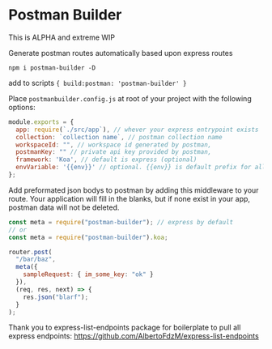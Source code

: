 # Postman Builder

This is ALPHA and extreme WIP

Generate postman routes automatically based upon express routes

`npm i postman-builder -D`

add to scripts `{ build:postman: 'postman-builder' }`

Place `postmanbuilder.config.js` at root of your project with the following options:

```javascript
module.exports = {
  app: require(`./src/app`), // whever your express entrypoint exists
  collection: `collection name`, // postman collection name
  workspaceId: "", // workspace id generated by postman,
  postmanKey: "" // private api key provided by postman,
  framework: 'Koa', // default is express (optional)
  envVariable: '{{env}}' // optional. {{env}} is default prefix for all urls in postman
};
```

Add preformated json bodys to postman by adding this middleware to your route. Your application will fill in the blanks, but if none exist in your app, postman data will not be deleted.

```javascript
const meta = require("postman-builder"); // express by default
// or
const meta = require("postman-builder").koa;

router.post(
  "/bar/baz",
  meta({
    sampleRequest: { im_some_key: "ok" }
  }),
  (req, res, next) => {
    res.json("blarf");
  }
);
```

Thank you to express-list-endpoints package for boilerplate to pull all express endpoints:
<https://github.com/AlbertoFdzM/express-list-endpoints>
